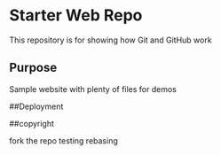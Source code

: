 # Starter Web Repo

This repository is for showing how Git and GitHub work

## Purpose

Sample website with plenty of files for demos

##Deployment

##copyright

fork the repo
testing rebasing
